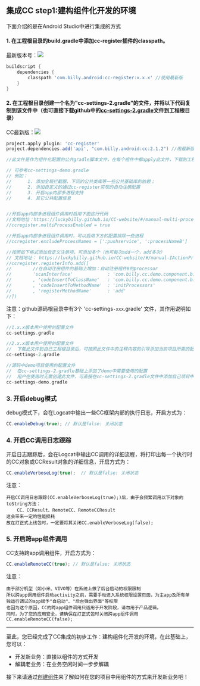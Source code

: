 ## 集成CC step1:建构组件化开发的环境

下面介绍的是在Android Studio中进行集成的方式

#### 1. 在工程根目录的build.gradle中添加cc-register插件的classpath。
最新版本号：<img class="auto-width" src="https://api.bintray.com/packages/hellobilly/android/cc-register/images/download.svg">

```groovy
buildscript {
    dependencies {
        classpath 'com.billy.android:cc-register:x.x.x' //使用最新版
    }
}
```

#### 2. 在工程根目录创建一个名为"cc-settings-2.gradle"的文件，并将以下代码复制到该文件中（也可直接下载github中的[cc-settings-2.gradle][5]文件到工程根目录）
CC最新版：<img class="auto-width" src="https://api.bintray.com/packages/hellobilly/android/cc/images/download.svg"/>
```groovy
project.apply plugin: 'cc-register'
project.dependencies.add('api', "com.billy.android:cc:2.1.2") //用最新版

//此文件是作为组件化配置的公共gradle脚本文件，在每个组件中都apply此文件，下载到工程根目录后，可以在下方添加一些自己工程中通用的配置

// 可参考cc-settings-demo.gradle
// 例如：
//      1. 添加全局拦截器、下沉的公共类库等一些公共基础库的依赖；
//      2. 添加自定义的通过cc-register实现的自动注册配置
//      3. 开启app内部多进程支持
//      4. 其它公共配置信息


//开启app内部多进程组件调用时启用下面这行代码
//文档地址：https://luckybilly.github.io/CC-website/#/manual-multi-process
//ccregister.multiProcessEnabled = true

//开启app内部多进程组件调用时，可以启用下方的配置排除一些进程
//ccregister.excludeProcessNames = [':pushservice', ':processNameB']

//按照如下格式添加自定义注册项，可添加多个（也可每次add一个，add多次）
// 文档地址： https://luckybilly.github.io/CC-website/#/manual-IActionProcessor
//ccregister.registerInfo.add([
//        //在自动注册组件的基础上增加：自动注册组件B的processor
//        'scanInterface'             : 'com.billy.cc.demo.component.b.processor.IActionProcessor'
//        , 'codeInsertToClassName'   : 'com.billy.cc.demo.component.b.ComponentB'
//        , 'codeInsertToMethodName'  : 'initProcessors'
//        , 'registerMethodName'      : 'add'
//])
```

注意：github源码根目录中有3个 'cc-settings`-xxx`.gradle' 文件，其作用说明如下：
```groovy
//1.x.x版本用户使用的配置文件
cc-settings.gradle 

//2.x.x版本用户使用的配置文件
//	下载此文件到自己工程根目录后，可按照此文件中的注释内容的引导添加当前项目所需的配置
cc-settings-2.gradle 

//源码中demo项目使用的配置文件
//	在cc-settings-2.gradle基础上添加了demo中需要使用的配置
//	用户在使用时无需创建此文件，可直接在cc-settings-2.gradle文件中添加自己项目中需要使用的配置
cc-settings-demo.gradle 
```

### 3. 开启debug模式
debug模式下，会在Logcat中输出一些CC框架内部的执行日志，开启方式为：
```java
CC.enableDebug(true); // 默认是false: 关闭状态
```

### 4. 开启CC调用日志跟踪
开启日志跟踪后，会在Logcat中输出CC调用的详细流程，将打印出每一个执行时的CC对象或CCResult对象的详细信息，开启方式为：
```java
CC.enableVerboseLog(true);	// 默认是false: 关闭状态
```

注意：
~~~
开启CC调用日志跟踪(CC.enableVerboseLog(true);)后，由于会频繁调用以下对象的toString方法：
	CC、CCResult、RemoteCC、RemoteCCResult
这会带来一定的性能损耗
故在打正式上线包时，一定要将其关闭CC.enableVerboseLog(false);
~~~

### 5. 开启跨app组件调用
CC支持跨app调用组件，开启方式为：
```java
CC.enableRemoteCC(true); // 默认是false: 关闭状态
```
注意：
~~~
由于部分机型（如小米、VIVO等）在系统上做了后台启动的权限限制
所以跨app调用组件启动activity之前，需要手动进入系统权限设置页面，为主app及所有单独运行调试的app赋予"自启动"、"后台弹出界面"等权限
也因为这个原因，CC的跨app组件调用只适用于开发阶段，请勿用于产品逻辑。
同时，为了您的应用安全，请确保在打正式包时关闭跨app组件调用CC.enableRemoteCC(false);
~~~
---
至此，您已经完成了CC集成的初步工作：建构组件化开发的环境，在此基础上，您可以：
- 开发新业务：直接以组件的方式开发
- 解耦老业务：在业务空闲时间一步步解耦

接下来请通过[创建组件][6]来了解如何在您的项目中用组件的方式来开发新业务吧！



[1]: https://api.bintray.com/packages/hellobilly/android/cc-register/images/download.svg
[2]: https://bintray.com/hellobilly/android/cc-register/_latestVersion
[3]: https://api.bintray.com/packages/hellobilly/android/cc/images/download.svg
[4]: https://bintray.com/hellobilly/android/cc/_latestVersion
[5]: https://github.com/luckybilly/CC/blob/master/cc-settings-2.gradle
[6]: #/integration-create-component




